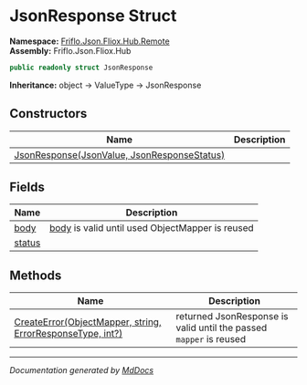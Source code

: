 ﻿<!--  
  <auto-generated>   
    The contents of this file were generated by a tool.  
    Changes to this file may be list if the file is regenerated  
  </auto-generated>   
-->

# JsonResponse Struct

**Namespace:** [Friflo.Json.Fliox.Hub.Remote](../index.md)  
**Assembly:** Friflo.Json.Fliox.Hub

```csharp
public readonly struct JsonResponse
```

**Inheritance:** object → ValueType → JsonResponse

## Constructors

| Name                                                                 | Description |
| -------------------------------------------------------------------- | ----------- |
| [JsonResponse(JsonValue, JsonResponseStatus)](constructors/index.md) |             |

## Fields

| Name                       | Description                                                         |
| -------------------------- | ------------------------------------------------------------------- |
| [body](fields/body.md)     | [body](fields/body.md) is  valid until used ObjectMapper is reused  |
| [status](fields/status.md) |                                                                     |

## Methods

| Name                                                                                 | Description                                                          |
| ------------------------------------------------------------------------------------ | -------------------------------------------------------------------- |
| [CreateError(ObjectMapper, string, ErrorResponseType, int?)](methods/CreateError.md) |  returned JsonResponse is  valid until the passed `mapper` is reused |

___

*Documentation generated by [MdDocs](https://github.com/ap0llo/mddocs)*
